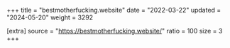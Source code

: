 +++
title = "bestmotherfucking.website"
date = "2022-03-22"
updated = "2024-05-20"
weight = 3292

[extra]
source = "https://bestmotherfucking.website/"
ratio = 100
size = 3
+++
